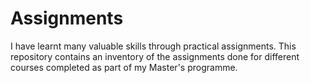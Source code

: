 # Assignments

I have learnt many valuable skills through practical assignments. This repository contains an inventory of the assignments done for different courses completed as part of my Master's programme.
